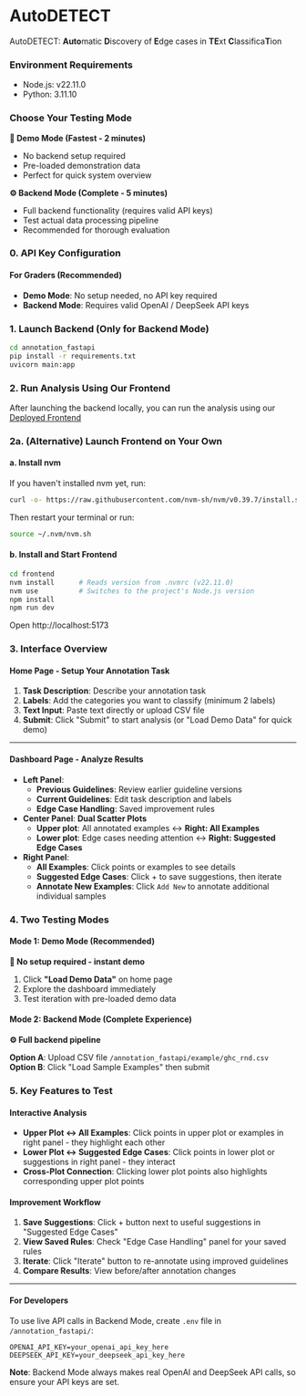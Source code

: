 # AutoDETECT
AutoDETECT: **Auto**matic **D**iscovery of **E**dge cases in **TE**xt **C**lassifica**T**ion

### Environment Requirements

- Node.js: v22.11.0
- Python: 3.11.10

### Choose Your Testing Mode

**🚀 Demo Mode (Fastest - 2 minutes)**
- No backend setup required
- Pre-loaded demonstration data
- Perfect for quick system overview

**⚙️ Backend Mode (Complete - 5 minutes)**  
- Full backend functionality (requires valid API keys)
- Test actual data processing pipeline
- Recommended for thorough evaluation

### 0. API Key Configuration

#### For Graders (Recommended)
- **Demo Mode**: No setup needed, no API key required
- **Backend Mode**: Requires valid OpenAI / DeepSeek API keys

### 1. Launch Backend (Only for Backend Mode)
```bash
cd annotation_fastapi
pip install -r requirements.txt
uvicorn main:app
```

### 2. Run Analysis Using Our Frontend
After launching the backend locally, you can run the analysis using our [Deployed Frontend](https://autodetect.vercel.app/)

### 2a. (Alternative) Launch Frontend on Your Own

#### a. Install nvm
If you haven't installed nvm yet, run:
```bash
curl -o- https://raw.githubusercontent.com/nvm-sh/nvm/v0.39.7/install.sh | bash
```
Then restart your terminal or run:
```bash
source ~/.nvm/nvm.sh
```

#### b. Install and Start Frontend
```bash
cd frontend
nvm install      # Reads version from .nvmrc (v22.11.0)
nvm use          # Switches to the project's Node.js version
npm install
npm run dev
```
Open http://localhost:5173

### 3. Interface Overview

#### Home Page - Setup Your Annotation Task
1. **Task Description**: Describe your annotation task
2. **Labels**: Add the categories you want to classify (minimum 2 labels)
3. **Text Input**: Paste text directly or upload CSV file
4. **Submit**: Click "Submit" to start analysis (or "Load Demo Data" for quick demo)
---
#### Dashboard Page - Analyze Results
- **Left Panel**: 
  - **Previous Guidelines**: Review earlier guideline versions
  - **Current Guidelines**: Edit task description and labels
  - **Edge Case Handling**: Saved improvement rules
- **Center Panel**: **Dual Scatter Plots**
  - **Upper plot**: All annotated examples ↔ **Right: All Examples**
  - **Lower plot**: Edge cases needing attention ↔ **Right: Suggested Edge Cases**
- **Right Panel**:
  - **All Examples**: Click points or examples to see details
  - **Suggested Edge Cases**: Click + to save suggestions, then iterate
  - **Annotate New Examples**: Click `Add New` to annotate additional individual samples

### 4. Two Testing Modes

#### Mode 1: Demo Mode (Recommended)
**🚀 No setup required - instant demo**
1. Click **"Load Demo Data"** on home page
2. Explore the dashboard immediately
3. Test iteration with pre-loaded demo data

#### Mode 2: Backend Mode (Complete Experience)
**⚙️ Full backend pipeline**

**Option A**: Upload CSV file `/annotation_fastapi/example/ghc_rnd.csv`
**Option B**: Click "Load Sample Examples" then submit

### 5. Key Features to Test

#### Interactive Analysis
- **Upper Plot ↔ All Examples**: Click points in upper plot or examples in right panel - they highlight each other
- **Lower Plot ↔ Suggested Edge Cases**: Click points in lower plot or suggestions in right panel - they interact
- **Cross-Plot Connection**: Clicking lower plot points also highlights corresponding upper plot points

#### Improvement Workflow
1. **Save Suggestions**: Click + button next to useful suggestions in "Suggested Edge Cases"
2. **View Saved Rules**: Check "Edge Case Handling" panel for your saved rules  
3. **Iterate**: Click "Iterate" button to re-annotate using improved guidelines
4. **Compare Results**: View before/after annotation changes

---
#### For Developers
To use live API calls in Backend Mode, create `.env` file in `/annotation_fastapi/`:
```
OPENAI_API_KEY=your_openai_api_key_here
DEEPSEEK_API_KEY=your_deepseek_api_key_here
```
**Note**: Backend Mode always makes real OpenAI and DeepSeek API calls, so ensure your API keys are set.

